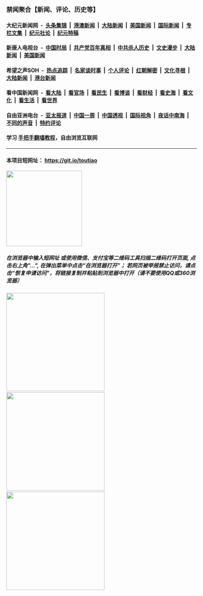 ### 禁闻聚合【新闻、评论、历史等】

#### 大纪元新闻网 &nbsp;-&nbsp; [头条集锦](indexes/E头条集锦.md?t=02112011) &nbsp;|&nbsp; [港澳新闻](indexes/E港澳新闻.md?t=02112011)  &nbsp;|&nbsp; [大陆新闻](indexes/E大陆新闻.md?t=02112011) &nbsp;|&nbsp; [美国新闻](indexes/E美国新闻.md?t=02112011) &nbsp;|&nbsp; [国际新闻](indexes/E国际新闻.md?t=02112011) &nbsp;|&nbsp; [专栏文集](indexes/E专栏文集.md?t=02112011) &nbsp;|&nbsp; [纪元社论](indexes/E纪元社论.md?t=02112011) &nbsp;|&nbsp; [纪元特稿](indexes/E纪元特稿.md?t=02112011) 

#### 新唐人电视台 &nbsp;-&nbsp; [中国时局](indexes/N中国时局.md?t=02112011) &nbsp;|&nbsp; [共产党百年真相](indexes/N共产党百年真相.md?t=02112011) &nbsp;|&nbsp; [中共杀人历史](indexes/N中共杀人历史.md?t=02112011) &nbsp;|&nbsp; [文史漫步](indexes/N文史漫步.md?t=02112011) &nbsp;|&nbsp; [大陆新闻](indexes/N大陆新闻.md?t=02112011) &nbsp;|&nbsp; [美国新闻](indexes/N美国新闻.md?t=02112011)

#### 希望之声SOH &nbsp;-&nbsp; [热点追踪](indexes/H热点追踪.md?t=02112011) &nbsp;|&nbsp; [名家谈时事](indexes/H名家谈时事.md?t=02112011) &nbsp;|&nbsp; [个人评论](indexes/H个人评论.md?t=02112011)  &nbsp;|&nbsp; [红朝解密](indexes/H红朝解密.md?t=02112011) &nbsp;|&nbsp; [文化寻根](indexes/H文化寻根.md?t=02112011) &nbsp;|&nbsp; [大陆新闻](indexes/H大陆新闻.md?t=02112011) &nbsp;|&nbsp; [港台新闻](indexes/H港台新闻.md?t=02112011)

#### 看中国新闻网 &nbsp;-&nbsp; [看大陆](indexes/S看大陆.md?t=02112011) &nbsp;|&nbsp; [看官场](indexes/S看官场.md?t=02112011) &nbsp;|&nbsp; [看民生](indexes/S看民生.md?t=02112011)  &nbsp;|&nbsp; [看博谈](indexes/S看博谈.md?t=02112011) &nbsp;|&nbsp; [看财经](indexes/S看财经.md?t=02112011) &nbsp;|&nbsp; [看史海](indexes/S看史海.md?t=02112011) &nbsp;|&nbsp; [看文化](indexes/S看文化.md?t=02112011) &nbsp;|&nbsp; [看生活](indexes/S看生活.md?t=02112011) &nbsp;|&nbsp; [看世界](indexes/S看世界.md?t=02112011)

#### 自由亚洲电台 &nbsp;-&nbsp; [亚太报道](indexes/R亚太报道.md?t=02112011) &nbsp;|&nbsp; [中国一周](indexes/R中国一周.md?t=02112011) &nbsp;|&nbsp; [中国透视](indexes/R中国透视.md?t=02112011)  &nbsp;|&nbsp; [国际视角](indexes/R国际视角.md?t=02112011) &nbsp;|&nbsp; [夜话中南海](indexes/R夜话中南海.md?t=02112011) &nbsp;|&nbsp; [不同的声音](indexes/R不同的声音.md?t=02112011) &nbsp;|&nbsp; [特约评论](indexes/R特约评论.md?t=02112011)

#### 学习 [手把手翻墙教程](https://github.com/gfw-breaker/guides/wiki)，自由浏览互联网

----

#### 本项目短网址： https://git.io/toutiao
<img src="https://raw.githubusercontent.com/gfw-breaker/banned-news/master/scripts/img/qr.png" width="200px"/>  

##### 在浏览器中输入短网址 或使用微信、支付宝等二维码工具扫描二维码打开页面, 点击右上角"...", 在弹出菜单中点击“在浏览器打开”； 若网页被举报禁止访问，请点击“恢复申请访问”，将链接复制并粘贴到浏览器中打开（请不要使用QQ或360浏览器）

<img src="https://raw.githubusercontent.com/gfw-breaker/banned-news/master/scripts/img/1.png" width="260px"/> &nbsp; <img src="https://raw.githubusercontent.com/gfw-breaker/banned-news/master/scripts/img/2.png" width="260px"/> &nbsp; <img src="https://raw.githubusercontent.com/gfw-breaker/banned-news/master/scripts/img/3.png" width="260px"/>
